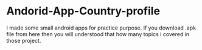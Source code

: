 # Andorid-App-Country-profile
I made some small android apps for practice purpose.
If you download .apk file from here then you will understood that how many topics i covered in those project.
